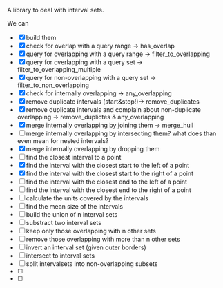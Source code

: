 A library to deal with interval sets.

We can
- [x] build them
- [x] check for overlap with a query range -> has_overlap
- [x] query for overlapping with a query range -> filter_to_overlapping
- [x] query for overlapping with a query set -> filter_to_overlapping_multiple
- [x] query for non-overlapping with a query set -> filter_to_non_overlapping
- [x] check for internally overlapping -> any_overlapping
- [x] remove duplicate intervals (start&stop!)-> remove_duplicates
- [x] remove duplicate intervals and complain about non-duplicate overlapping ->
  remove_duplictes & any_overlapping
- [x] merge internally overlapping by joining them -> merge_hull
- [ ] merge internally overlapping by intersecting them? what does than even mean for
  nested intervals?
- [x] merge internally overlapping by dropping them
- [ ] find the closest interval to a point
- [x] find the interval with the closest start to the left of a point
- [x] find the interval with the closest start to the right of a point
- [ ] find the interval with the closest end to the left of a point
- [ ] find the interval with the closest end to the right of a point
- [ ] calculate the units covered by the intervals
- [ ] find the mean size of the intervals
- [ ] build the union of n interval sets
- [ ] substract two interval sets 
- [ ] keep only those overlapping with n other sets
- [ ] remove those overlapping with more than n other sets
- [ ] invert an interval set (given outer borders)
- [ ] intersect to interval sets
- [ ] split intervalsets into non-overlapping subsets
- [ ]
- [ ]
